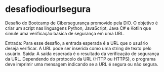 # desafiodiourlsegura
Desafio do Bootcamp de Cibersegurança promovido pela DIO. O objetivo é criar um script nas linguagens Python, JavaScript, Java C# e Kotlin que simule uma verificação basica de segurança em uma URL.

Entrada: Para esse desafio, a entrada esperada é a URL que o usuário deseja verificar. A URL pode ser inserida como uma string de texto pelo usuário.
Saída: A saída esperada é o resultado da verificação de segurança da URL. Dependendo do protocolo da URL (HTTP ou HTTPS), o programa deve imprimir uma mensagem indicando se a URL é segura ou não segura.
